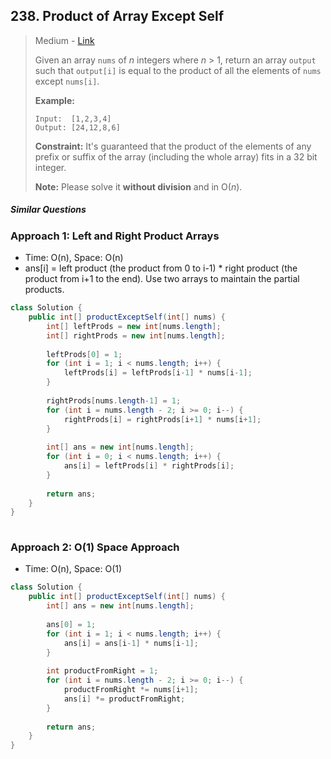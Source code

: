 ## 238. Product of Array Except Self

> Medium - [Link](https://leetcode.com/problems/product-of-array-except-self/)
>
> Given an array `nums` of *n* integers where *n* > 1,  return an array `output` such that `output[i]` is equal to the product of all the elements of `nums` except `nums[i]`.
>
> **Example:**
>
> ```
> Input:  [1,2,3,4]
> Output: [24,12,8,6]
> ```
>
> **Constraint:** It's guaranteed that the product of the elements of any prefix or suffix of the array (including the whole array) fits in a 32 bit integer.
>
> **Note:** Please solve it **without division** and in O(*n*).

##### Similar Questions



### Approach 1: Left and Right Product Arrays

- Time: O(n), Space: O(n)
- ans[i] = left product (the product from 0 to i-1) * right product (the product from i+1 to the end). Use two arrays to maintain the partial products.

```java
class Solution {
    public int[] productExceptSelf(int[] nums) {
        int[] leftProds = new int[nums.length];
        int[] rightProds = new int[nums.length];
        
        leftProds[0] = 1;
        for (int i = 1; i < nums.length; i++) {
            leftProds[i] = leftProds[i-1] * nums[i-1];
        }
        
        rightProds[nums.length-1] = 1;
        for (int i = nums.length - 2; i >= 0; i--) {
            rightProds[i] = rightProds[i+1] * nums[i+1];
        }
        
        int[] ans = new int[nums.length];
        for (int i = 0; i < nums.length; i++) {
            ans[i] = leftProds[i] * rightProds[i];
        }
        
        return ans;
    }
}
      
```



### Approach 2: O(1) Space Approach

- Time: O(n), Space: O(1)

```java
class Solution {
    public int[] productExceptSelf(int[] nums) {
        int[] ans = new int[nums.length];
        
        ans[0] = 1;
        for (int i = 1; i < nums.length; i++) {
            ans[i] = ans[i-1] * nums[i-1];
        }
        
        int productFromRight = 1;
        for (int i = nums.length - 2; i >= 0; i--) {
            productFromRight *= nums[i+1];
            ans[i] *= productFromRight;
        }
        
        return ans;
    }
}
```

